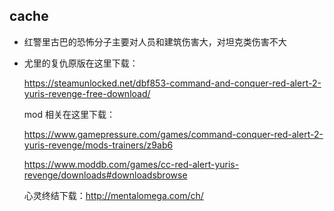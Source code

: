 ## cache

* 红警里古巴的恐怖分子主要对人员和建筑伤害大，对坦克类伤害不大

* 尤里的复仇原版在这里下载：

    <https://steamunlocked.net/dbf853-command-and-conquer-red-alert-2-yuris-revenge-free-download/>

    mod 相关在这里下载：

    <https://www.gamepressure.com/games/command-conquer-red-alert-2-yuris-revenge/mods-trainers/z9ab6>

    <https://www.moddb.com/games/cc-red-alert-yuris-revenge/downloads#downloadsbrowse>

    心灵终结下载：<http://mentalomega.com/ch/>